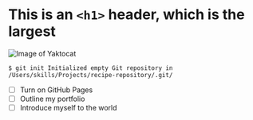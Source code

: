# This is an `<h1>` header, which is the largest
![Image of Yaktocat](https://octodex.github.com/images/yaktocat.png)
```
$ git init Initialized empty Git repository in /Users/skills/Projects/recipe-repository/.git/
```
- [ ] Turn on GitHub Pages
- [ ] Outline my portfolio
- [ ] Introduce myself to the world
